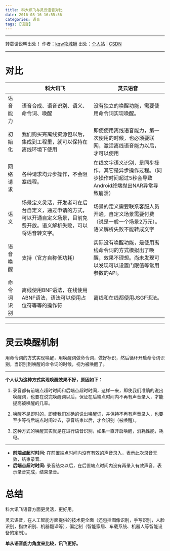 ```yaml
---
title: 科大讯飞与灵云语音对比
date: 2016-08-16 16:55:56
categories: 语音
tags: [语音]
---
```


---
转载请说明出处！
作者：[kqw攻城狮](http://kongqw.github.io/about/index.html)
出处：[个人站](http://kongqw.github.io) | [CSDN](http://blog.csdn.net/q4878802/)

---

# 对比

|                           |  科大讯飞   |  灵云语音  |
|---------------------------|------------|---------|
| 语音能力| 语音合成、语音识别、语义、命令词、唤醒 |没有独立的唤醒功能，需要使用命令词实现唤醒。|
| 初始化| 我们购买完离线资源包以后，集成到工程里，就可以保持在离线环境下使用 |即使使用离线语音能力，第一次使用的时候，也必须要联网，激活离线语音能力以后，才可以使用|
| 网络请求 | 各种请求均异步操作，不会阻塞线程。| 在线文字语义识别，是同步操作，其它是异步操作过程。（同步操作时间超过5秒会导致Android终端抛出NAR异常导致崩溃）|
| 语义 | 场景定义灵活，开发者可在后台自定义，通过申请的方式，可以开通自定义场景，目前免费开放。语义解析失败，可以将语音转文字。 | 场景的定义需要联系客服人员开通，自定义场景需要付费（说是一般一个场景2万元）。语义解析失败不能转成文字 |
| 语音唤醒 | 支持（官方自称低功耗）| 实际没有唤醒功能，是使用离线命令词的方式模拟出了唤醒，效果不理想。尚未发现可以发现可以设置门限值等常用参数的API。|
| 命令词识别 | 离线使用BNF语法，在线使用ABNF语法，语法可以使用占位符等等的操作符 | 离线和在线都使用JSGF语法。|

--------------------------

# 灵云唤醒机制

用命令词的方式实现唤醒，用唤醒词做命令词，做好标识，然后循环开启命令词识别，当识别到唤醒的命令词的时候，视为被唤醒了。

----------------------------

**个人认为这种方式实现唤醒效果不好，原因如下：**

1. 录音都有前端点超时时间和后端点超时时间，这样一来，即使我们准确的说出唤醒词，也要在说完唤醒词以后，保证在后端点时间内不再有声音录入，才能提高被唤醒的几率。

2. 唤醒不是即时的，即使我们准确的说出唤醒词，并保持不再有声音录入，也要至少等待后端点时间过去，录音结束以后，才会识别（被唤醒）。

3. 这种方式的唤醒其实就是在进行语音识别，如果一直开启唤醒，消耗性能，耗电。


-----------------------------


* **前端点超时时间:** 在前置端点时间内没有有效的声音录入，表示此次录音无效，结束录音.
* **后端点超时时间:** 录音结束以后，在后置端点时间内没有再录入有效声音，表示录音完成，结束录音。



# 总结

科大讯飞语音方面更灵活，更好用。

灵云语音，在人工智能方面提供的技术更全面（还包括图像识别，手写识别，人脸识别，指纹识别、机器翻译等），偏定制（智能家居、车载系统、机器人等智能设备的定制）。

**单从语音能力角度来比较，讯飞更好。**
